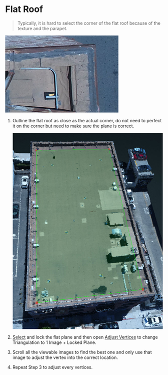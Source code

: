 # Flat Roof

> Typically, it is hard to select the corner of the flat roof because of the texture and the parapet.

![](../.gitbook/assets/flat-roof-corner.jpg)

1. Outline the flat roof as close as the actual corner, do not need to perfect it on the corner but need to make sure the plane is correct.

   ![](../.gitbook/assets/flat-roof.jpg)

2. [Select](../basic-function/#select) and lock the flat plane and then open [Adjust Vertices](../advanced-function/#adjust-vertices) to change Triangulation to 1 Image + Locked Plane.
3. Scroll all the viewable images to find the best one and only use that image to adjust the vertex into the correct location.
4. Repeat Step 3 to adjust every vertices.

